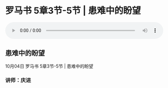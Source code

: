 # 罗马书 5章3节-5节 | 患难中的盼望

<audio style="width: 100%;" preload="false" controls controlslist="nodownload"><source src="http://file.simai.life/audio/mp3/2020/luo_5-3-5-201007.mp3" type="audio/mpeg">Your browser does not support the audio element.</audio>

## 患难中的盼望
10月04日 
罗马书 5章3节-5节 | 患难中的盼望
### 讲师：庆进